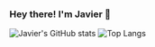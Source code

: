 ### Hey there! I'm Javier 👋

![Javier's GitHub stats](https://github-readme-stats.vercel.app/api?username=javico2609&show_icons=true&theme=vue-dark)
![Top Langs](https://github-readme-stats.vercel.app/api/top-langs/?username=javico2609&layout=compact&theme=vue-dark)
